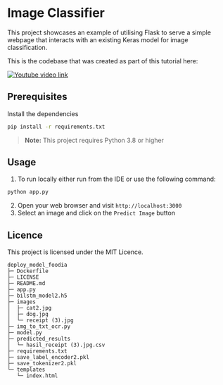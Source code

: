 # Image Classifier
This project showcases an example of utilising Flask to serve a simple webpage that interacts with an existing Keras model for image classification. 

This is the codebase that was created as part of this tutorial here:

[![Youtube video link](http://img.youtube.com/vi/0nr6TPKlrN0/0.jpg)](http://www.youtube.com/watch?v=0nr6TPKlrN0)

## Prerequisites
Install the dependencies 
``` bash
pip install -r requirements.txt
```

> **Note:** This project requires Python 3.8 or higher 

## Usage
1. To run locally either run from the IDE or use the following command:
```bash
python app.py
```

2. Open your web browser and visit `http://localhost:3000`
3. Select an image and click on the `Predict Image` button

## Licence 
This project is licensed under the MIT Licence.
```
deploy_model_foodia
├─ Dockerfile
├─ LICENSE
├─ README.md
├─ app.py
├─ bilstm_model2.h5
├─ images
│  ├─ cat2.jpg
│  ├─ dog.jpg
│  └─ receipt (3).jpg
├─ img_to_txt_ocr.py
├─ model.py
├─ predicted_results
│  └─ hasil_receipt (3).jpg.csv
├─ requirements.txt
├─ save_label_encoder2.pkl
├─ save_tokenizer2.pkl
└─ templates
   └─ index.html

```